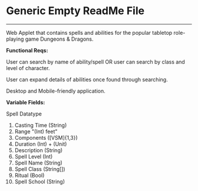 # Generic Empty ReadMe File
---

Web Applet that contains spells and abilities for the popular tabletop role-playing game Dungeons & Dragons.

**Functional Reqs:**

  User can search by name of ability/spell
  OR user can search by class and level of character.

  User can expand details of abilities once found through searching.

  Desktop and Mobile-friendly application.

**Variable Fields:**

  Spell Datatype
  
  1. Casting Time (String)
  2. Range "(Int) feet"
  3. Components ([VSM]{1,3})
  4. Duration (Int) + (Unit)
  5. Description (String)
  6. Spell Level (Int)
  7. Spell Name (String)
  8. Spell Class (String[])
  9. Ritual (Bool)
  10. Spell School (String)
